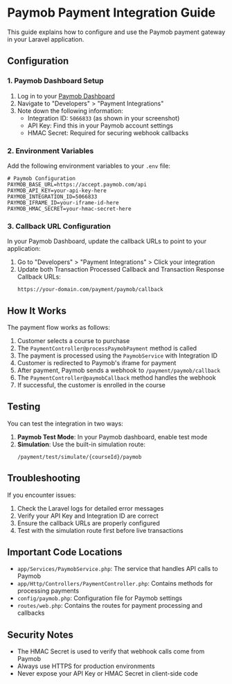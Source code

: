 # Paymob Payment Integration Guide

This guide explains how to configure and use the Paymob payment gateway in your Laravel application.

## Configuration

### 1. Paymob Dashboard Setup

1. Log in to your [Paymob Dashboard](https://accept.paymobsolutions.com/login)
2. Navigate to "Developers" > "Payment Integrations" 
3. Note down the following information:
   - Integration ID: `5066833` (as shown in your screenshot)
   - API Key: Find this in your Paymob account settings
   - HMAC Secret: Required for securing webhook callbacks

### 2. Environment Variables

Add the following environment variables to your `.env` file:

```
# Paymob Configuration
PAYMOB_BASE_URL=https://accept.paymob.com/api
PAYMOB_API_KEY=your-api-key-here
PAYMOB_INTEGRATION_ID=5066833
PAYMOB_IFRAME_ID=your-iframe-id-here
PAYMOB_HMAC_SECRET=your-hmac-secret-here
```

### 3. Callback URL Configuration

In your Paymob Dashboard, update the callback URLs to point to your application:

1. Go to "Developers" > "Payment Integrations" > Click your integration
2. Update both Transaction Processed Callback and Transaction Response Callback URLs:
   ```
   https://your-domain.com/payment/paymob/callback
   ```

## How It Works

The payment flow works as follows:

1. Customer selects a course to purchase
2. The `PaymentController@processPaymobPayment` method is called
3. The payment is processed using the `PaymobService` with Integration ID
4. Customer is redirected to Paymob's iframe for payment
5. After payment, Paymob sends a webhook to `/payment/paymob/callback`
6. The `PaymentController@paymobCallback` method handles the webhook
7. If successful, the customer is enrolled in the course

## Testing

You can test the integration in two ways:

1. **Paymob Test Mode**: In your Paymob dashboard, enable test mode
2. **Simulation**: Use the built-in simulation route:
   ```
   /payment/test/simulate/{courseId}/paymob
   ```

## Troubleshooting

If you encounter issues:

1. Check the Laravel logs for detailed error messages
2. Verify your API Key and Integration ID are correct
3. Ensure the callback URLs are properly configured
4. Test with the simulation route first before live transactions

## Important Code Locations

- `app/Services/PaymobService.php`: The service that handles API calls to Paymob
- `app/Http/Controllers/PaymentController.php`: Contains methods for processing payments
- `config/paymob.php`: Configuration file for Paymob settings
- `routes/web.php`: Contains the routes for payment processing and callbacks

## Security Notes

- The HMAC Secret is used to verify that webhook calls come from Paymob
- Always use HTTPS for production environments
- Never expose your API Key or HMAC Secret in client-side code 